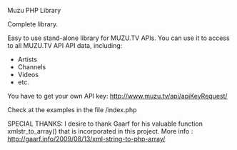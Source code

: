 Muzu PHP Library

Complete library.

Easy to use stand-alone library for MUZU.TV APIs.
You can use it to access to all MUZU.TV API API data, including:
- Artists
- Channels
- Videos
- etc.

You have to get your own API key:
http://www.muzu.tv/api/apiKeyRequest/

Check at the examples in the file
/index.php

SPECIAL THANKS:
I desire to thank Gaarf for his valuable function xmlstr_to_array() that is incorporated in this project.
More info : http://gaarf.info/2009/08/13/xml-string-to-php-array/
